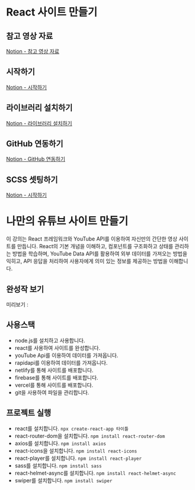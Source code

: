 # React 사이트 만들기

## 참고 영상 자료
[Notion - 참고 영상 자료](https://ten-wax-7f1.notion.site/11f2d214a05b4d6eadab7b530ead0015?pvs=4)

## 시작하기
[Notion - 시작하기](https://ten-wax-7f1.notion.site/0a4d616202b7466bb67abb8997c8984f?pvs=4)

## 라이브러리 설치하기
[Notion - 라이브러리 설치하기](https://ten-wax-7f1.notion.site/89f696350e3748648fe5c6061848d72a?pvs=4)

## GitHub 연동하기
[Notion - GitHub 연동하기](https://ten-wax-7f1.notion.site/GitHub-f7b2726775d04f40a38ecc481bb14f47?pvs=4)

## SCSS 셋팅하기
[Notion - 시작하기]()




# 나만의 유튜브 사이트 만들기

이 강의는 React 프레임워크와 YouTube API를 이용하여 자신만의 간단한 영상 사이트를 만듭니다. React의 기본 개념을 이해하고, 컴포넌트를 구조화하고 상태를 관리하는 방법을 학습하며, 
YouTube Data API를 활용하여 외부 데이터를 가져오는 방법을 익히고, API 응답을 처리하여 사용자에게 의미 있는 정보를 제공하는 방법을 이해합니다.

## 완성작 보기
미리보기 : 

## 사용스택
- node.js를 설치하고 사용합니다. 
- react를 사용하여 사이트를 완성합니다. 
- youTube Api를 이용하여 데이터를 가져옵니다.
- rapidapi를 이용하여 데이터를 가져옵니다.
- netlify를 통해 사이트를 배포합니다.
- firebase를 통해 사이트를 배포합니다.
- vercel를 통해 사이트를 배포합니다.
- git을 사용하여 파일을 관리합니다.

## 프로젝트 실행
- react를 설치합니다. `npx create-react-app 타이틀`
- react-router-dom을 설치합니다. `npm install react-router-dom`
- axios를 설치합니다. `npm install axios`
- react-icons을 설치합니다. `npm install react-icons`
- react-player를 설치합니다. `npm install react-player`
- sass를 설치합니다. `npm install sass`
- react-helmet-async를 설치합니다. `npm install react-helmet-async`
- swiper를 설치합니다. `npm install swiper`